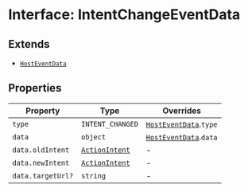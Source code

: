 # Interface: IntentChangeEventData

## Extends

- [`HostEventData`](host-event-data/index.md)

## Properties

| Property | Type | Overrides |
| ------ | ------ | ------ |
| `type` | `INTENT_CHANGED` | [`HostEventData`](host-event-data/index.md).`type` |
| `data` | `object` | [`HostEventData`](host-event-data/index.md).`data` |
| `data.oldIntent` | [`ActionIntent`](../../../types/ActionIntent.types/type-aliases/action-intent.md) | - |
| `data.newIntent` | [`ActionIntent`](../../../types/ActionIntent.types/type-aliases/action-intent.md) | - |
| `data.targetUrl?` | `string` | - |
